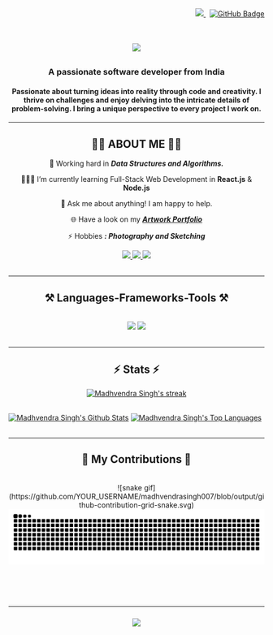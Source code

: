 <!--  Profile views & Followers  -->
<div align="right">
<a href="https://github.com/madhvendrasingh007/github-profile-views-counter">
    <img src="https://komarev.com/ghpvc/?username=madhvendrasingh007">
</a>
&nbsp;
<a href="https://github.com/madhvendrasingh007?tab=followers"><img src="https://img.shields.io/github/followers/madhvendrasingh007?label=Followers&style=social" alt="GitHub Badge"></a>
</div>

<!--  Introduction Line  -->
<h1 align="center">
    <img src="https://readme-typing-svg.herokuapp.com/?font=Righteous&size=35&center=true&vCenter=true&width=500&height=70&duration=3000&lines=Hi+There!+👋;+I'm+Madhvendra+Singh!;" />
</h1>

<h3 align="center">A passionate software developer from India </h3>

<h4 align="center">Passionate about turning ideas into reality through code and creativity. I thrive on challenges and enjoy delving into the intricate details of problem-solving. I bring a unique perspective to every project I work on.</h4>

<hr/>

<!--  About Section  -->
<div align="center">
<h2>🙋‍♂️ ABOUT ME 🙋‍♂️</h2>

🌱 Working hard in  ***Data Structures and Algorithms.***

👨🏻‍💻 I’m currently learning Full-Stack Web Development in **React.js** & **Node.js**

💬 Ask me about anything! I am happy to help.

<!-- 📫 Have a look on my ***[Resume](https://drive.google.com/drive/u/1/my-drive)***     -->

🌐 Have a look on my ***[Artwork Portfolio](https://myartworks-007.netlify.app/)***

⚡ Hobbies ***: Photography and Sketching***
  
 </div>

<div align="center"> 
  <a href="mailto:smadhvendra80@gmail.com">
    <img src="https://img.shields.io/badge/Gmail-333333?style=for-the-badge&logo=gmail&logoColor=red" />
  </a>
  <a href="https://linkedin.com/in/madhvendra-singh-6592201a9/" target="_blank">
    <img src="https://img.shields.io/badge/LinkedIn-0077B5?style=for-the-badge&logo=linkedin&logoColor=white" target="_blank" />
  </a>
  <a href="https://github.com/madhvendrasingh007" target="_blank">
     <img src="https://img.shields.io/badge/Github-FF5722?style=for-the-badge&logo=todoist&logoColor=white" target="_blank" /> <!-- sqlite, safari, google-chrome are other good icon options -->
  </a>
</div>

<br/>
<hr/>


<!--  Language Section  -->
<h2 align="center">⚒️ Languages-Frameworks-Tools ⚒️</h2>
<br/>
<div align="center">
    <img src="https://skillicons.dev/icons?i=react,bootstrap,mui,html,css,vscode,github,figma,tailwind,git,r" />
    <img src="https://skillicons.dev/icons?i=nodejs,python,javascript,express,firebase,mongodb,c,java,mysql" /><br>
</div>

<br/>
<hr/>

<!--  Stats Section  -->
<h2 align="center">⚡ Stats ⚡</h2>
<p align="center">
    <a href="https://github.com/madhvendrasingh007/github-readme-streak-stats">
        <img title="🔥 Get streak stats for your profile at git.io/streak-stats" alt="Madhvendra Singh's streak" src="https://github-readme-streak-stats.herokuapp.com/?user=madhvendrasingh007&theme=black-ice&hide_border=true&stroke=0000&background=060A0CD0"/>
    </a>
</p>

  <br/>
    <a href="https://github.com/madhvendrasingh007/github-readme-stats"><img alt="Madhvendra Singh's Github Stats" src="https://github-readme-stats.vercel.app/api?username=madhvendrasingh007&show_icons=true&count_private=true&theme=react&hide_border=true&bg_color=0D1117" /></a>
  <a href="https://github.com/madhvendrasingh007/github-readme-stats">
  <img alt="Madhvendra Singh's Top Languages" src="https://github-readme-stats.vercel.app/api/top-langs/?username=madhvendrasingh007&hide=Hack,PHP&langs_count=8&count_private=true&layout=compact&theme=react&hide_border=true&bg_color=0D1117" /></a>
  <br/>


<br/>
<hr/>

<div align="center">
  <h2>🐍 My Contributions 🐍</h2>
  <br>
    ![snake gif](https://github.com/YOUR_USERNAME/madhvendrasingh007/blob/output/github-contribution-grid-snake.svg)
  <img alt="snake eating my contributions" src="https://raw.githubusercontent.com/madhvendrasingh007/madhvendrasingh007/output/github-contribution-grid-snake.svg" />
  
  <br/><br/><br/>

</div>

<hr/>

<!--  Ending Line  -->
<h3 align="center">
    <img src="https://readme-typing-svg.herokuapp.com/?font=Righteous&size=25&center=true&vCenter=true&width=500&height=70&duration=4000&lines=Thanks+for+visiting!+✌️;+Great+day+ahead!;" />
</h3>
